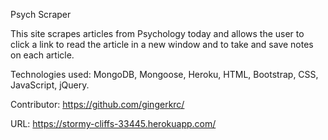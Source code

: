 Psych Scraper

This site scrapes articles from Psychology today and allows the user to click a link to read the article in a new window and to take and save notes on each article. 

Technologies used: MongoDB, Mongoose, Heroku, HTML, Bootstrap, CSS, JavaScript, jQuery.

Contributor: https://github.com/gingerkrc/

URL: https://stormy-cliffs-33445.herokuapp.com/

